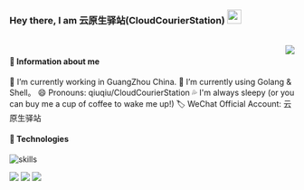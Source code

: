 ### Hey there, I am 云原生驿站(CloudCourierStation) <img src="https://media.giphy.com/media/hvRJCLFzcasrR4ia7z/giphy.gif" width="25px">

<br />

<img src="https://github-readme-stats.mrdulin.vercel.app/api?username=CloudCourierStation&count_private=true&show_icons=true&hide_border=true&icon_color=586069&title_color=0366d6" align="right">

#### 🎯 Information about me
🔭 I’m currently working in GuangZhou China.
🌱 I’m currently using Golang & Shell。
😄 Pronouns: qiuqiu/CloudCourierStation
💦 I'm always sleepy (or you can buy me a cup of coffee to wake me up!)
🏷 WeChat Official Account: 云原生驿站


#### 🔧 Technologies

![skills](https://skillicons.dev/icons?i=golang,py,mongodb,md,kubernetes,docker,nginx,jenkins,git,github,gitlab,vscode,idea,cloudflare,workers,linux,prometheus,redis,mysql,openshift,openstack,aws&theme=light)




<p>
  <img src="https://api.githubtrends.io/user/svg/CloudCourierStation/langs?time_range=one_year&theme=classic" />
  <img src="https://api.githubtrends.io/user/svg/CloudCourierStation/repos?time_range=one_year&theme=classic" />
  <img src="https://github-readme-stats.vercel.app/api/top-langs?username=CloudCourierStation&show_icons=true&locale=en&layout=compact&hide=html&langs_count=10" />
</p>
 

